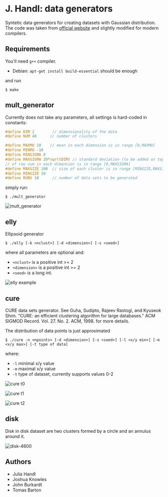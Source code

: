 # J. Handl: data generators

Syntetic data generators for creating datasets with Gaussian distribution. The code was taken from [official website](http://personalpages.manchester.ac.uk/mbs/Julia.Handl/generators.html) and slightly modified for modern compilers.

## Requirements

You'll need `g++` compiler.

  * Debian: `apt-get install build-essential` should be enough

and run

```
$ make
```

## mult_generator

Currently does not take any parameters, all settings is hard-coded in constants:

```c
#define DIM 2        // dimensionality of the data
#define NUM 40      // number of clusters

#define MAXMU 10    // mean in each dimension is in range [0,MAXMU]
#define MINMU -10
#define MINSIGMA 0
#define MAXSIGMA 20*sqrt(DIM) // standard deviation (to be added on top
// of row sum in each dimension is in range [0,MAXSIGMA]
#define MAXSIZE 100  // size of each cluster is in range [MINSIZE,MAXSIZE]
#define MINSIZE 10
#define RUNS 10      // number of data sets to be generated
```

simply run:

```
$ ./mult_generator
```

![mult_generator](https://raw.githubusercontent.com/deric/handl-data-generators/screens/img/2d-4c-no9.png)

## elly

Ellipsoid generator

```
$ ./elly [-k <nclust>] [-d <dimension>] [-s <seed>]
```
where all parameters are optional and:
  * `<nclust>` is a positive int >= 2
  * `<dimension>` is a positive int >= 2
  * `<seed>` is a long int.


![elly example](https://raw.githubusercontent.com/deric/handl-data-generators/screens/img/elly-2d10c13s.png)

## cure

CURE data sets generator. See Guha, Sudipto, Rajeev Rastogi, and Kyuseok Shim. "CURE: an efficient clustering algorithm for
large databases." ACM SIGMOD Record. Vol. 27. No. 2. ACM, 1998. for more details.

The distribution of data points is just approximated

```
$ ./cure -n <npoints> [-d <dimension>] [-s <seed>] [-l <x/y min>] [-m <x/y max>] [-t type of data]
```
where:
  * `-l` minimal x/y value
  * `-m` maximal x/y value
  * `-t` type of dataset, currently supports values 0-2

![cure t0](https://raw.githubusercontent.com/deric/handl-data-generators/screens/img/cure-t0-2k-2d.png)

![cure t1](https://raw.githubusercontent.com/deric/handl-data-generators/screens/img/cure-t1-2k-2d.png)

![cure t2](https://raw.githubusercontent.com/deric/handl-data-generators/screens/img/cure-t2-4k.png)

## disk

Disk in disk dataset are two clusters formed by a circle and an annulus around it.


![disk-4600](https://raw.githubusercontent.com/deric/handl-data-generators/screens/img/disk-4600.png)

## Authors

  * Julia Handl
  * Joshua Knowles
  * John Burkardt
  * Tomas Barton
